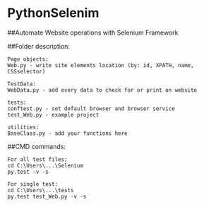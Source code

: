 # PythonSelenim

##Automate Website operations with Selenium Framework


##Folder description:
```
Page objects:
Web.py - write site elements location (by: id, XPATH, name, CSSselector)

TestData:
WebData.py - add every data to check for or print on website

tests:
conftest.py - set default browser and browser service
test_Web.py - example project

utilities:
BaseClass.py - add your functions here
```

##CMD commands:
```
For all test files:
cd C:\Users\...\Selenium
py.test -v -s

For single test:
cd C:\Users\...\tests
py.test test_Web.py -v -s
```
